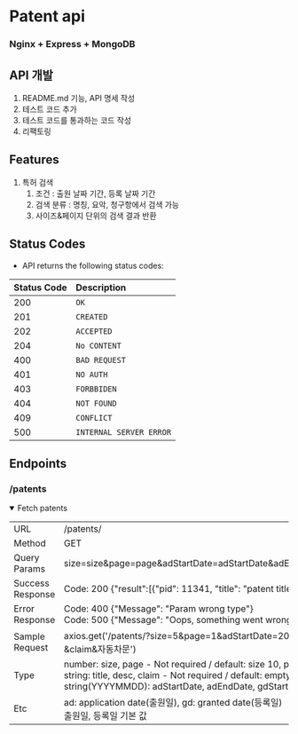 # Patent api
### Nginx + Express + MongoDB

## API 개발
1. README.md 기능, API 명세 작성
2. 테스트 코드 추가
3. 테스트 코드를 통과하는 코드 작성
4. 리팩토링

## Features
1. 특허 검색
   1. 조건 : 출원 날짜 기간, 등록 날짜 기간
   2. 검색 분류 : 명칭, 요악, 청구항에서 검색 가능
   3. 사이즈&페이지 단위의 검색 결과 반환

## Status Codes
*   API returns the following status codes:

| Status Code | Description |
| :--- | :--- |
| 200 | `OK` |
| 201 | `CREATED` |
| 202 | `ACCEPTED` |
| 204 | `No CONTENT` |
| 400 | `BAD REQUEST` |
| 401 | `NO AUTH` |
| 403 | `FORBBIDEN` |
| 404 | `NOT FOUND` |
| 409 | `CONFLICT` |
| 500 | `INTERNAL SERVER ERROR` |

## Endpoints
### /patents
<details open>
<summary>Fetch patents</summary>

| | |
| :--- | :--- | 
| URL	| /patents/ |
| Method	| GET |
| Query Params | size=size&page=page&adStartDate=adStartDate&adEndDate=adEndDate&gdStartDate=gdStartDate&gdEndDate=gdEndDate&title=title&desc=desc&claim&claim |
| Success Response	| Code: 200 {"result":[{"pid": 11341, "title": "patent title"}, ...}], "message": "Success"}
| Error Response	| Code: 400 {"Message": "Param wrong type"} <br/> Code: 500 {"Message": "Oops, something went wrong"}
| Sample Request	| axios.get('/patents/?size=5&page=1&adStartDate=20190101&adEndDate=20190101&gdStartDate=20210101&gdEndDate=20211231&title=자동차&desc=문&claim&자동차문') |
|Type| number: size, page - Not required / default: size 10, page 1 <br/> string: title, desc, claim -  Not required / default: empty string <br/> string(YYYYMMDD): adStartDate, adEndDate, gdStartDate, gdEndDate - Not required |
|Etc| ad: application date(출원일), gd: granted date(등록일) <br/> 출원일, 등록일 기본 값|
</details>